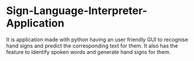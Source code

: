# Sign-Language-Interpreter-Application
It is application made with python having an user friendly GUI to recognise hand signs and predict the corresponding text for them. It also has the feature to identify spoken words and generate hand signs for them. 
